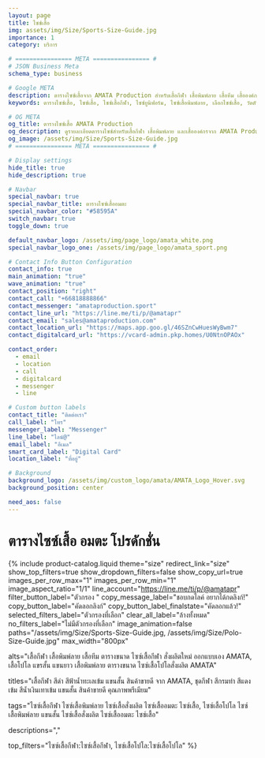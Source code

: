 ```yaml
---
layout: page
title: ไซซ์เสื้อ
img: assets/img/Size/Sports-Size-Guide.jpg
importance: 1
category: บริการ

# ================ META ================ #
# JSON Business Meta
schema_type: business

# Google META
description: ตารางไซซ์เสื้อจาก AMATA Production สำหรับเสื้อกีฬา เสื้อพิมพ์ลาย เสื้อทีม เสื้อองค์กร เสื้อโปโล สั่งผลิต แขนสั้น แขนยาว และยูนิฟอร์ม เพื่อช่วยให้ลูกค้าเลือกไซซ์ที่ดีที่สุด พร้อมคำแนะนำการวัดตัวอย่างถูกต้อง
keywords: ตารางไซซ์เสื้อ, ไซซ์เสื้อ, ไซซ์เสื้อกีฬา, ไซซ์ยูนิฟอร์ม, ไซซ์เสื้อพิมพ์ลาย, เลือกไซซ์เสื้อ, วัดตัว, เสื้อพอดีตัว, เสื้อทีม, ไซซ์เสื้อโปโล, เสื้อสั่งผลิต, AMATA Production

# OG META
og_title: ตารางไซซ์เสื้อ AMATA Production
og_description: ดูรายละเอียดตารางไซซ์สำหรับเสื้อกีฬา เสื้อพิมพ์ลาย และเสื้อองค์กรจาก AMATA Production เพื่อให้คุณมั่นใจว่าเลือกไซซ์ได้พอดีกับคุณ
og_image: /assets/img/Size/Sports-Size-Guide.jpg
# ================ META ================ #

# Display settings
hide_title: true
hide_description: true

# Navbar
special_navbar: true
special_navbar_title: ตารางไซซ์เสื้ออมตะ
special_navbar_color: "#58595A"
switch_navbar: true
toggle_down: true

default_navbar_logo: /assets/img/page_logo/amata_white.png
special_navbar_logo_one: /assets/img/page_logo/amata_sport.png

# Contact Info Button Configuration
contact_info: true
main_animation: "true"
wave_animation: "true"
contact_position: "right"
contact_call: "+66818888866"
contact_messenger: "amataproduction.sport"
contact_line_url: "https://line.me/ti/p/@amatapr"
contact_email: "sales@amataproduction.com"
contact_location_url: "https://maps.app.goo.gl/46SZnCwHuesWyBwm7"
contact_digitalcard_url: "https://vcard-admin.pkp.homes/U0NtnOPAOx"

contact_order:
  - email
  - location
  - call
  - digitalcard
  - messenger
  - line

# Custom button labels
contact_title: "ติดต่อเรา"
call_label: "โทร"
messenger_label: "Messenger"
line_label: "ไลน์@"
email_label: "อีเมล"
smart_card_label: "Digital Card"
location_label: "ที่อยู่"

# Background
background_logo: /assets/img/custom_logo/amata/AMATA_Logo_Hover.svg
background_position: center

need_aos: false
---
```


<style>
  .post h1, .post h2, .post h3, .post h4, .post h5, .post h6 {
    font-family: 'Prompt', sans-serif !important;
    text-align: center;
  }
  /* Size theme with responsive tall container */
  .product-catalog.theme-size {
    max-width: 900px;
    margin: 0 auto;
    padding: 0;
    
    /* Product grid with more vertical space */
    .product-grid {
      gap: 10px;
      margin: 0;
    }
    
    /* Allow product items to be as tall as needed */
    .product-item {
      margin-bottom: 10px;
      height: auto;
      min-height: 1000px; 
    }
    
    /* Remove all height constraints on image container */
    .product-image {
      height: auto !important;
      max-height: none !important;
      min-height: 1000px !important;
      padding: 0;
      margin: 0;
      aspect-ratio: unset !important;
    }
    
    /* Ensure image displays at full size */
    .product-image img {
      width: 100%;
      height: auto !important;
      max-height: none !important;
      min-height: 800px !important;
      object-fit: contain;
      transition: none;
      transform: none;
    }
    
    /* Disable hover effects */
    .product-image:hover img {
      transform: none;
    }
    
    /* Override any aspect ratio constraints */
    &[data-image-aspect-ratio] .product-image {
      aspect-ratio: unset !important;
    }
    
    /* Mobile optimizations */
    @media screen and (max-width: 768px) {
      max-width: 100%;
      
      .product-item {
        min-height: 800px;
      }
      
      .product-image {
        min-height: 800px !important;
      }
      
      .product-image img {
        min-height: 700px !important;
      }
    }
    
    /* iPhone Pro optimizations */
    @media screen and (max-width: 430px) {
      .product-item {
        min-height: 700px;
      }
      
      .product-image {
        min-height: 700px !important;
      }
      
      .product-image img {
        min-height: 600px !important;
      }
      
      /* Reduce filter padding on small screens */
      .filter-tag {
        padding: 5px 10px;
        font-size: 11px;
      }
      
      /* Better formatting for small screens */
      .top-filter-tags-wrapper {
        max-width: calc(100% - 110px);
      }
    }
    
    /* Small iPhone optimization */
    @media screen and (max-width: 375px) {
      .product-item {
        min-height: 600px;
      }
      
      .product-image {
        min-height: 600px !important;
      }
      
      .product-image img {
        min-height: 500px !important;
      }
    }
  }
</style>

<h1> ตารางไซซ์เสื้อ อมตะ โปรดักชั่น </h1>

{% include product-catalog.liquid 
  theme="size"
  redirect_link="size"
  show_top_filters=true
  show_dropdown_filters=false
  show_copy_url=true
  images_per_row_max="1"
  images_per_row_min="1"
  image_aspect_ratio="1/1"
  line_account="https://line.me/ti/p/@amatapr"
  filter_button_label="ตัวกรอง "
  copy_message_label="ชอบกดไลค์ อยากได้กดลิงก์!"
  copy_button_label="คัดลอกลิงก์"
  copy_button_label_finalstate="คัดลอกแล้ว!"
  selected_filters_label="ตัวกรองที่เลือก"
  clear_all_label="ล้างทั้งหมด"
  no_filters_label="ไม่มีตัวกรองที่เลือก"
  image_animation=false
  paths="/assets/img/Size/Sports-Size-Guide.jpg, /assets/img/Size/Polo-Size-Guide.jpg"
  max_width="800px"

  alts="เสื้อกีฬา เสื้อพิมพ์ลาย เสื้อทีม ตารางขนาด ไซซ์เสื้อกีฬา สั่งผลิตใหม่ ออกแบบเอง AMATA, เสื้อโปโล แขรสั้น แขนยาว เสื้อพิมพ์ลาย ตารางขนาด ไซซ์เสื้อโปโลสั่งผลิต AMATA"

   titles="เสื้อกีฬา สีดำ สีฟ้าน้ำทะเลเข้ม แขนสั้น สินค้าขายดี จาก AMATA, ชุดกีฬา สีกรมท่า สีแดงเข้ม สีน้ำเงินเทาเข้ม แขนสั้น สินค้าขายดี คุณภาพพรีเมียม"

   tags="ไซซ์เสื้อกีฬา ไซซ์เสื้อพิมพ์ลาย ไซซ์เสื้อสั่งผลิต ไซซ์เสื้ออมตะ ไซซ์เสื้อ, ไซซ์เสื้อโปโล ไซซ์เสื้อพิมพ์ลาย แขนสั้น ไซซ์เสื้อสั่งผลิต ไซซ์เสื้ออมตะ ไซซ์เสื้อ"

   descriptions=","

   top_filters="ไซซ์เสื้อกีฬา:ไซซ์เสื้อกีฬา, ไซซ์เสื้อโปโล:ไซซ์เสื้อโปโล"
%}